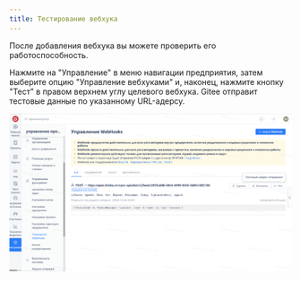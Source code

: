 ```yaml
---
title: Тестирование вебхука
---
```



После добавления вебхука вы можете проверить его работоспособность.

Нажмите на "Управление" в меню навигации предприятия, затем выберите опцию "Управление вебхуками" и, наконец, нажмите кнопку "Тест" в правом верхнем углу целевого вебхука. Gitee отправит тестовые данные по указанному URL-адерсу.

![Описание изображения](assets/image352.png)